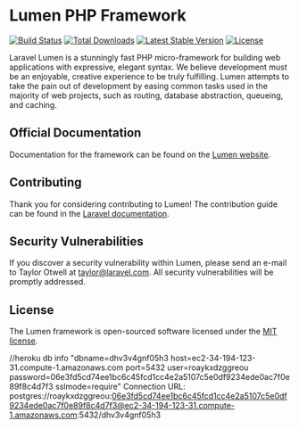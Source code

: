 # Lumen PHP Framework

[![Build Status](https://travis-ci.org/laravel/lumen-framework.svg)](https://travis-ci.org/laravel/lumen-framework)
[![Total Downloads](https://img.shields.io/packagist/dt/laravel/framework)](https://packagist.org/packages/laravel/lumen-framework)
[![Latest Stable Version](https://img.shields.io/packagist/v/laravel/framework)](https://packagist.org/packages/laravel/lumen-framework)
[![License](https://img.shields.io/packagist/l/laravel/framework)](https://packagist.org/packages/laravel/lumen-framework)

Laravel Lumen is a stunningly fast PHP micro-framework for building web applications with expressive, elegant syntax. We believe development must be an enjoyable, creative experience to be truly fulfilling. Lumen attempts to take the pain out of development by easing common tasks used in the majority of web projects, such as routing, database abstraction, queueing, and caching.

## Official Documentation

Documentation for the framework can be found on the [Lumen website](https://lumen.laravel.com/docs).

## Contributing

Thank you for considering contributing to Lumen! The contribution guide can be found in the [Laravel documentation](https://laravel.com/docs/contributions).

## Security Vulnerabilities

If you discover a security vulnerability within Lumen, please send an e-mail to Taylor Otwell at taylor@laravel.com. All security vulnerabilities will be promptly addressed.

## License

The Lumen framework is open-sourced software licensed under the [MIT license](https://opensource.org/licenses/MIT).


//heroku db info
"dbname=dhv3v4gnf05h3 host=ec2-34-194-123-31.compute-1.amazonaws.com port=5432 user=roaykxdzggreou password=06e3fd5cd74ee1bc6c45fcd1cc4e2a5107c5e0df9234ede0ac7f0e89f8c4d7f3 sslmode=require"
Connection URL:
   postgres://roaykxdzggreou:06e3fd5cd74ee1bc6c45fcd1cc4e2a5107c5e0df9234ede0ac7f0e89f8c4d7f3@ec2-34-194-123-31.compute-1.amazonaws.com:5432/dhv3v4gnf05h3 